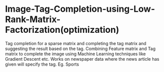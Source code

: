 # Image-Tag-Completion-using-Low-Rank-Matrix-Factorization(optimization)
Tag completion for a sparse matrix and completing the tag matrix and suggesting the result based on the tag.
Combining Feature matrix and Tag matrix to complete the image using Machine Learning techniques like Gradient Descent etc. 
Works on newspaper data where the news article has given will specify the tag. Eg. Sports
